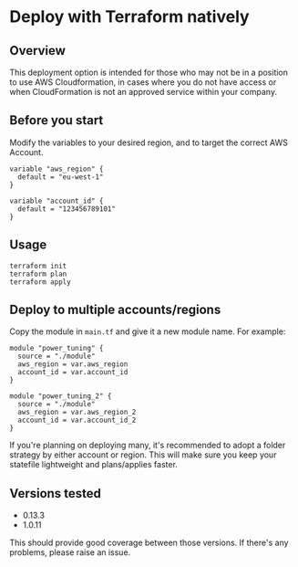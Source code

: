 # Deploy with Terraform natively

## Overview
This deployment option is intended for those who may not be in a position to use AWS Cloudformation, in cases where you do not have access or when CloudFormation is not an approved service within your company.

## Before you start

Modify the variables to your desired region, and to target the correct AWS Account.

```
variable "aws_region" {
  default = "eu-west-1"
}

variable "account_id" {
  default = "123456789101"
}
```

## Usage
```
terraform init
terraform plan
terraform apply
```

## Deploy to multiple accounts/regions
Copy the module in `main.tf` and give it a new module name. For example:

```
module "power_tuning" {
  source = "./module"
  aws_region = var.aws_region
  account_id = var.account_id
}

module "power_tuning_2" {
  source = "./module"
  aws_region = var.aws_region_2
  account_id = var.account_id_2
}
```

If you're planning on deploying many, it's recommended to adopt a folder strategy by either account or region. This will make sure you keep your statefile lightweight and plans/applies faster.

## Versions tested
- 0.13.3
- 1.0.11

This should provide good coverage between those versions. If there's any problems, please raise an issue.

